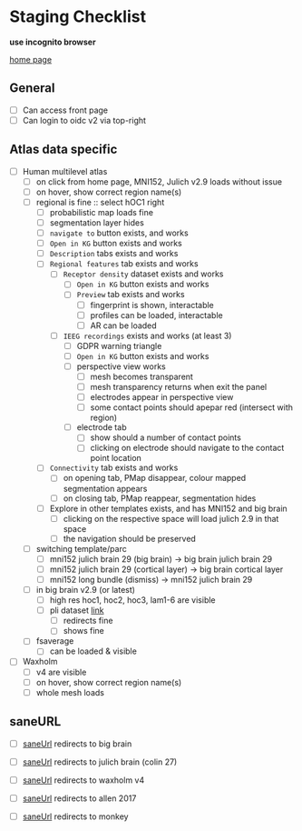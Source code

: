 # Staging Checklist

**use incognito browser**

[home page](https://atlases.ebrains.eu/viewer-staging/)

## General

- [ ] Can access front page
- [ ] Can login to oidc v2 via top-right

## Atlas data specific

- [ ] Human multilevel atlas
  - [ ] on click from home page, MNI152, Julich v2.9 loads without issue
  - [ ] on hover, show correct region name(s)
  - [ ] regional is fine :: select hOC1 right
    - [ ] probabilistic map loads fine
    - [ ] segmentation layer hides
    - [ ] `navigate to` button exists, and works
    - [ ] `Open in KG` button exists and works
    - [ ] `Description` tabs exists and works
    - [ ] `Regional features` tab exists and works
      - [ ] `Receptor density` dataset exists and works
        - [ ] `Open in KG` button exists and works
        - [ ] `Preview` tab exists and works
          - [ ] fingerprint is shown, interactable
          - [ ] profiles can be loaded, interactable
          - [ ] AR can be loaded
      - [ ] `IEEG recordings` exists and works (at least 3)
        - [ ] GDPR warning triangle
        - [ ] `Open in KG` button exists and works
        - [ ] perspective view works
          - [ ] mesh becomes transparent
          - [ ] mesh transparency returns when exit the panel
          - [ ] electrodes appear in perspective view
          - [ ] some contact points should apepar red (intersect with region)
        - [ ] electrode tab
          - [ ] show should a number of contact points
          - [ ] clicking on electrode should navigate to the contact point location
    - [ ] `Connectivity` tab exists and works
      - [ ] on opening tab, PMap disappear, colour mapped segmentation appears
      - [ ] on closing tab, PMap reappear, segmentation hides
    - [ ] Explore in other templates exists, and has MNI152 and big brain
      - [ ] clicking on the respective space will load julich 2.9 in that space
      - [ ] the navigation should be preserved
  - [ ] switching template/parc
    - [ ] mni152 julich brain 29 (big brain) -> big brain julich brain 29
    - [ ] mni152 julich brain 29 (cortical layer) -> big brain cortical layer
    - [ ] mni152 long bundle (dismiss) -> mni152 julich brain 29
  - [ ] in big brain v2.9 (or latest)
    - [ ] high res hoc1, hoc2, hoc3, lam1-6 are visible
    - [ ] pli dataset [link](https://atlases.ebrains.eu/viewer-staging/?templateSelected=Big+Brain+%28Histology%29&parcellationSelected=Grey%2FWhite+matter&cNavigation=0.0.0.-W000.._eCwg.2-FUe3._-s_W.2_evlu..7LIx..1uaTK.Bq5o~.lKmo~..NBW&previewingDatasetFiles=%5B%7B%22datasetId%22%3A%22minds%2Fcore%2Fdataset%2Fv1.0.0%2Fb08a7dbc-7c75-4ce7-905b-690b2b1e8957%22%2C%22filename%22%3A%22Overlay+of+data+modalities%22%7D%5D)
      - [ ] redirects fine
      - [ ] shows fine
  - [ ] fsaverage
    - [ ] can be loaded & visible
- [ ] Waxholm
  - [ ] v4 are visible
  - [ ] on hover, show correct region name(s)
  - [ ] whole mesh loads
## saneURL
- [ ] [saneUrl](https://atlases.ebrains.eu/viewer-staging/saneUrl/bigbrainGreyWhite) redirects to big brain
- [ ] [saneUrl](https://atlases.ebrains.eu/viewer-staging/saneUrl/julichbrain) redirects to julich brain (colin 27)
- [ ] [saneUrl](https://atlases.ebrains.eu/viewer-staging/saneUrl/whs4) redirects to waxholm v4
- [ ] [saneUrl](https://atlases.ebrains.eu/viewer-staging/saneUrl/allen2017) redirects to allen 2017
- [ ] [saneUrl](https://atlases.ebrains.eu/viewer-staging/saneUrl/mebrains) redirects to monkey


